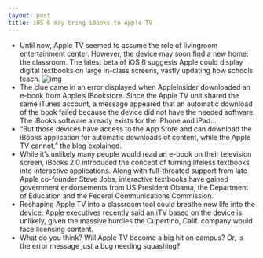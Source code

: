 ```yaml
---
layout: post
title: iOS 6 may bring iBooks to Apple TV
---
```

* Until now, Apple TV seemed to assume the role of livingroom entertainment center. However, the device may soon find a new home: the classroom. The latest beta of iOS 6 suggests Apple could display digital textbooks on large in-class screens, vastly updating how schools teach.
![img](http://media.idownloadblog.com/wp-content/uploads/2012/01/iBooks-Textbooks-iPad.jpg)
* The clue came in an error displayed when AppleInsider downloaded an e-book from Apple’s iBookstore. Since the Apple TV unit shared the same iTunes account, a message appeared that an automatic download of the book failed because the device did not have the needed software. The iBooks software already exists for the iPhone and iPad…
* “But those devices have access to the App Store and can download the iBooks application for automatic downloads of content, while the Apple TV cannot,” the blog explained.
* While it’s unlikely many people would read an e-book on their television screen, iBooks 2.0 introduced the concept of turning lifeless textbooks into interactive applications. Along with full-throated support from late Apple co-founder Steve Jobs, interactive textbooks have gained government endorsements from US President Obama, the Department of Education and the Federal Communications Commission.
* Reshaping Apple TV into a classroom tool could breathe new life into the device. Apple executives recently said an iTV based on the device is unlikely, given the massive hurdles the Cupertino, Calif. company would face licensing content.
* What do you think? Will Apple TV become a big hit on campus? Or, is the error message just a bug needing squashing?


